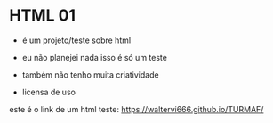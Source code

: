 # HTML 01

 - é um projeto/teste sobre html 
 
 - eu não planejei nada isso é só um teste
 
 - também não tenho muita criatividade
 
 - licensa de uso 
 
 este é o link de um html teste: https://waltervi666.github.io/TURMAF/
